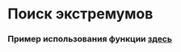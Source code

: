 # Поиск экстремумов
<html>
	<body>
		<h3>Пример использования функции <a href="">здесь</a></h3>
  </body>
</html>

